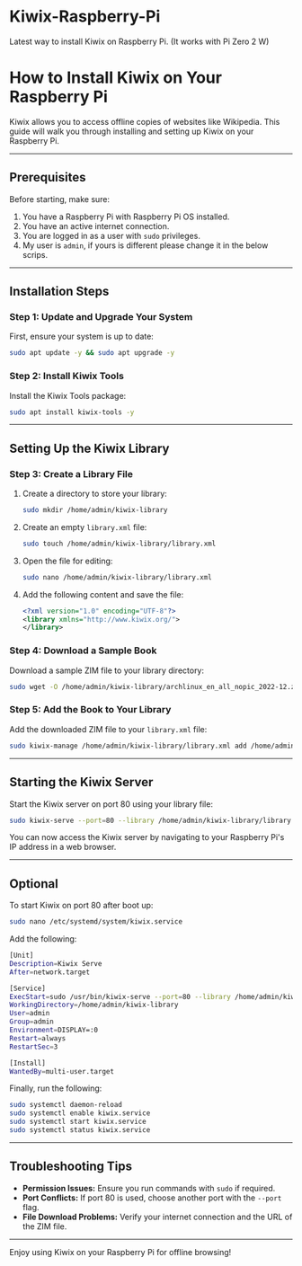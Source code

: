 # Kiwix-Raspberry-Pi
Latest way to install Kiwix on Raspberry Pi. (It works with Pi Zero 2 W)

# How to Install Kiwix on Your Raspberry Pi

Kiwix allows you to access offline copies of websites like Wikipedia. This guide will walk you through installing and setting up Kiwix on your Raspberry Pi.

---

## Prerequisites
Before starting, make sure:

1. You have a Raspberry Pi with Raspberry Pi OS installed.
2. You have an active internet connection.
3. You are logged in as a user with `sudo` privileges.
4. My user is `admin`, if yours is different please change it in the below scrips.

---

## Installation Steps

### Step 1: Update and Upgrade Your System
First, ensure your system is up to date:

```bash
sudo apt update -y && sudo apt upgrade -y
```

### Step 2: Install Kiwix Tools
Install the Kiwix Tools package:

```bash
sudo apt install kiwix-tools -y
```

---

## Setting Up the Kiwix Library

### Step 3: Create a Library File

1. Create a directory to store your library:
   ```bash
   sudo mkdir /home/admin/kiwix-library
   ```

2. Create an empty `library.xml` file:
   ```bash
   sudo touch /home/admin/kiwix-library/library.xml
   ```

3. Open the file for editing:
   ```bash
   sudo nano /home/admin/kiwix-library/library.xml
   ```

4. Add the following content and save the file:
   ```xml
   <?xml version="1.0" encoding="UTF-8"?>
   <library xmlns="http://www.kiwix.org/">
   </library>
   ```

### Step 4: Download a Sample Book

Download a sample ZIM file to your library directory:

```bash
sudo wget -O /home/admin/kiwix-library/archlinux_en_all_nopic_2022-12.zim https://download.kiwix.org/zim/other/archlinux_en_all_nopic_2022-12.zim
```

### Step 5: Add the Book to Your Library

Add the downloaded ZIM file to your `library.xml` file:

```bash
sudo kiwix-manage /home/admin/kiwix-library/library.xml add /home/admin/kiwix-library/medlineplus.gov_en_all_2025-01.zim -u https://download.kiwix.org/zim/zimit/medlineplus.gov_en_all_2025-01.zim
```

---

## Starting the Kiwix Server

Start the Kiwix server on port 80 using your library file:

```bash
sudo kiwix-serve --port=80 --library /home/admin/kiwix-library/library.xml
```

You can now access the Kiwix server by navigating to your Raspberry Pi's IP address in a web browser.

---

## Optional

To start Kiwix on port 80 after boot up:

```bash
sudo nano /etc/systemd/system/kiwix.service
```

Add the following:

```bash
[Unit]
Description=Kiwix Serve
After=network.target

[Service]
ExecStart=sudo /usr/bin/kiwix-serve --port=80 --library /home/admin/kiwix-library/library.xml
WorkingDirectory=/home/admin/kiwix-library
User=admin
Group=admin
Environment=DISPLAY=:0
Restart=always
RestartSec=3

[Install]
WantedBy=multi-user.target
```

Finally, run the following:

```bash
sudo systemctl daemon-reload
sudo systemctl enable kiwix.service
sudo systemctl start kiwix.service
sudo systemctl status kiwix.service
```

---

## Troubleshooting Tips
- **Permission Issues:** Ensure you run commands with `sudo` if required.
- **Port Conflicts:** If port 80 is used, choose another port with the `--port` flag.
- **File Download Problems:** Verify your internet connection and the URL of the ZIM file.

---

Enjoy using Kiwix on your Raspberry Pi for offline browsing!
